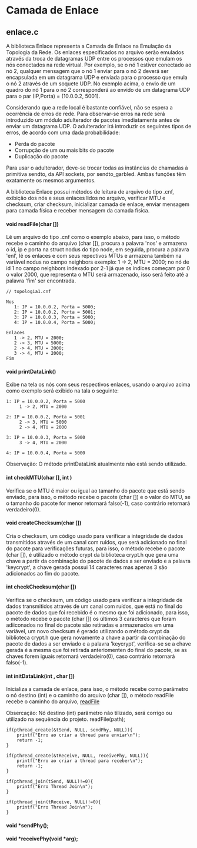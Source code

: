 Camada de Enlace
================

## enlace.c

A biblioteca Enlace representa a Camada de Enlace na Emulação da Topologia da Rede. Os enlaces especificados no arquivo serão emulados através da troca de datagramas UDP entre os processos que emulam os nós conectados na rede virtual. Por exemplo, se o nó 1 estiver conectado ao  nó 2, qualquer mensagem que o nó 1 enviar para o nó 2 deverá ser encapsulada em um datagrama UDP e enviada para o processo que emula o nó 2 através de um soquete UDP. No exemplo acima, o envio de um quadro do nó 1 para o nó 2 corresponderá ao envido de um datagrama UDP para o par (IP,Porta) = (10.0.0.2, 5001).

Considerando que a rede local é bastante confiável, não se espera a ocorrência de erros de rede. Para observar-se erros na rede será introduzido um módulo adulterador de pacotes imediatamente antes de enviar um datagrama UDP. O adulterador irá introduzir os seguintes tipos de erros, de acordo com uma dada probabilidade:
- Perda do pacote
- Corrupção de um ou mais bits do pacote
- Duplicação do pacote

Para usar o adulterador, deve-se trocar todas as instâncias de chamadas à primitiva sendto, da API sockets, por sendto_garbled. Ambas funções têm exatamente os mesmos argumentos.

A biblioteca Enlace possui métodos de leitura de arquivo do tipo .cnf, exibição dos nós e seus enlaces lidos no arquivo, verificar MTU e checksum, criar checksum, inicializar camada de enlace, enviar mensagem para camada física e receber mensagem da camada física.

#### void readFile(char [])
Lê um arquivo do tipo .cnf como o exemplo abaixo, para isso, o método recebe o caminho do arquivo (char []), procura a palavra 'nos' e armazena o id, ip e porta na struct nodus do tipo node, em seguida, procura a palavra 'enl', lê os enlaces e com seus repectivos MTUs e armazena também na variável nodus no campo neighbors exemplo: 1 -> 2, MTU = 2000; no nó de id 1 no campo neighbors indexado por 2-1 já que os índices começam por 0 o valor 2000, que representa o MTU será armazenado, isso será feito até a palavra 'fim' ser encontrada. 
```text
// topologia1.cnf

Nos
   1: IP = 10.0.0.2, Porta = 5000;
   2: IP = 10.0.0.2, Porta = 5001;
   3: IP = 10.0.0.3, Porta = 5000;
   4: IP = 10.0.0.4, Porta = 5000;

Enlaces
   1 -> 2, MTU = 2000;
   2 -> 3, MTU = 5000;
   2 -> 4, MTU = 2000;
   3 -> 4, MTU = 2000;
Fim 
```

#### void printDataLink()
Exibe na tela os nós com seus respectivos enlaces, usando o arquivo acima como exemplo será exibido na tala o seguinte:
```text
1: IP = 10.0.0.2, Porta = 5000
     1 -> 2, MTU = 2000

2: IP = 10.0.0.2, Porta = 5001
     2 -> 3, MTU = 5000
     2 -> 4, MTU = 2000

3: IP = 10.0.0.3, Porta = 5000
     3 -> 4, MTU = 2000

4: IP = 10.0.0.4, Porta = 5000

```
Observação: O método printDataLink atualmente não está sendo utilizado.

#### int  checkMTU(char [], int )
Verifica se o MTU é maior ou igual ao tamanho do pacote que está sendo enviado, para isso, o método recebe o pacote (char []) e o valor do MTU, se o tamanho do pacote for menor retornará falso(-1), caso contrário retornará verdadeiro(0).

#### void createChecksum(char [])
Cria o checksum, um código usado para verificar a integridade de dados transmitidos através de um canal com ruídos, que será adicionado no final do pacote para verificações futuras, para isso, o método recebe o pacote (char []), é utilizado o método crypt da biblioteca crypt.h que gera uma chave a partir da combinação do pacote de dados a ser enviado e a palavra 'keycrypt', a chave gerada possui 14 caracteres mas apenas 3 são adicionados ao fim do pacote.

#### int  checkChecksum(char [])
Verifica se o checksum, um código usado para verificar a integridade de dados transmitidos através de um canal com ruídos, que está no final do pacote de dados que foi recebido é o mesmo que foi adicionado, para isso, o método recebe o pacote (char [])  os últimos 3 caracteres que foram adiiconados no final do pacote são retiradas e armazenados em uma variável, um novo checksum é gerado utilizando o método crypt da biblioteca crypt.h que gera novamente a chave a partir da combinação do pacote de dados a ser enviado e a palavra 'keycrypt', verifica-se se a chave gerada é a mesma que foi retirada anteriomenten do final do pacote, se as chaves forem iguais retornará verdadeiro(0), caso contrário retornará falso(-1).

#### int  initDataLink(int , char [])
Inicializa a camada de enlace, para isso, o método recebe como parâmetro o nó destino (int) e o caminho do arquivo (char []), o método readFile recebe o caminho do arquivo, [readFile](#void-readfilechar-)

Obsercação: Nó destino (int) parâmetro não tilizado, será corrigo ou utilizado na sequência do projeto.
	readFile(path);



	if(pthread_create(&tSend, NULL, sendPhy, NULL)){
		printf("Erro ao criar a thread para enviar\n");
		return -1;
	}

	if(pthread_create(&tReceive, NULL, receivePhy, NULL)){
		printf("Erro ao criar a thread para receber\n");
		return -1;
	}

	if(pthread_join(tSend, NULL)!=0){
		printf("Erro Thread Join\n");
	}

	if(pthread_join(tReceive, NULL)!=0){
		printf("Erro Thread Join\n");
	}


#### void *sendPhy();
#### void *receivePhy(void *arg);